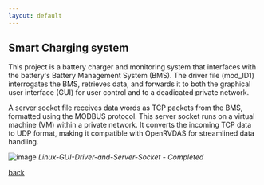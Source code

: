 ```yaml
---
layout: default
---
```


## Smart Charging system

This project is a battery charger and monitoring system that interfaces with the battery's Battery Management System (BMS). The driver file (mod_ID1) interrogates the BMS, retrieves data, and forwards it to both the graphical user interface (GUI) for user control and to a deadicated private network. 

A server socket file receives data words as TCP packets from the BMS, formatted using the MODBUS protocol. This server socket runs on a virtual machine (VM) within a private network. It converts the incoming TCP data to UDP format, making it compatible with OpenRVDAS for streamlined data handling.



![image](https://github.com/user-attachments/assets/d2a73756-a9f7-4999-a208-463f40c24fb7)
_Linux-GUI-Driver-and-Server-Socket - Completed_

[back](./)
